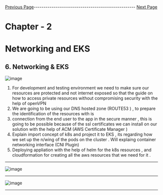 

[Previous Page](https://github.com/EtricKombat/Course_Practical_Guide_EKS/blob/master/_docs/ch1/Demo_Creation_of_the_physical_requisites.md)---------------------------------------------------- [Next Page](https://github.com/EtricKombat/Course_Practical_Guide_EKS/blob/master/_docs/ch2/go_private%2Cgo_secure%2Cgo_open_vpn.md)



# Chapter - 2 
# Networking and EKS

## 6. Networking & EKS


![image](https://user-images.githubusercontent.com/33585301/119473206-93de4d00-bd68-11eb-898c-b0181899e3db.png)

1) For development and testing environment we need to make sure our resources are protected and not internet exposed so that the guide on how to access private resources without compromising security with the help of openVPN
2) We are going to be using our  DNS hosted zone (ROUTE53 )  , to prepare the identification of the resources with is 
3) connection from the end user to the app in the secure manner , this is going to be possible because of the ssl certificates we can install on our solution with the help of ACM (AWS Certificate Manager )  
4) Explain import concept of k8s and project it to EKS , its regarding how we set up the n/wing of the pods on the cluster . Will explaing container networking interface (CNI Plugin) 
5) Deploying appliation with the help of helm for the k8s resources , and cloudformation for creating all the aws resources that we need for it .
______________________________________

![image](https://user-images.githubusercontent.com/33585301/119473385-bd977400-bd68-11eb-8c07-04896eecad58.png)

______________________________________

![image](https://user-images.githubusercontent.com/33585301/119473498-d738bb80-bd68-11eb-8f64-3f0e612bac33.png)


______________________________________
